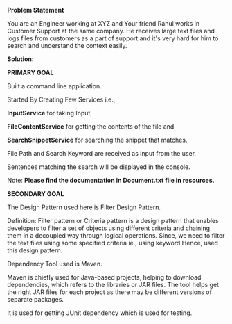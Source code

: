  **Problem Statement**

You are an Engineer working at XYZ and Your friend Rahul works in Customer Support at the same company. He receives large text files and logs files from customers as a part of support and it's very hard for him to search and understand the context easily.




**Solution**:

**PRIMARY GOAL**


Built a command line application.

Started By Creating Few Services i.e., 

**InputService** for taking Input, 

**FileContentService** for getting the contents of the file and 

**SearchSnippetService** for searching the snippet that matches.


File Path and Search Keyword are received as input from the user.


Sentences matching the search will be displayed in the console.


Note: **Please find the documentation in Document.txt file in resources.**


**SECONDARY GOAL**


The Design Pattern used here is Filter Design Pattern.

Definition: Filter pattern or Criteria pattern is a design pattern that enables developers to 
filter a set of objects using different criteria and chaining them in a decoupled way through 
logical operations. Since, we need to filter the text files using some specified criteria 
ie., using keyword Hence, used this design pattern.



Dependency Tool used is Maven.

Maven is chiefly used for Java-based projects, helping to download dependencies,
which refers to the libraries or JAR files. The tool helps get the right JAR files
for each project as there may be different versions of separate packages.

It is used for getting JUnit dependency which is used for testing.



